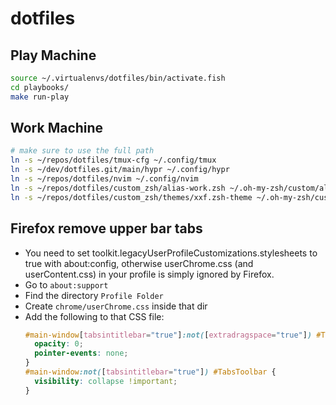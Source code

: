 # dotfiles

## Play Machine
```bash
source ~/.virtualenvs/dotfiles/bin/activate.fish
cd playbooks/
make run-play
```

## Work Machine
```bash
# make sure to use the full path
ln -s ~/repos/dotfiles/tmux-cfg ~/.config/tmux
ln -s ~/dev/dotfiles.git/main/hypr ~/.config/hypr
ln -s ~/repos/dotfiles/nvim ~/.config/nvim
ln -s ~/repos/dotfiles/custom_zsh/alias-work.zsh ~/.oh-my-zsh/custom/alias.zsh
ln -s ~/repos/dotfiles/custom_zsh/themes/xxf.zsh-theme ~/.oh-my-zsh/custom/themes/xxf.zsh-theme
```

## Firefox remove upper bar tabs
- You need to set toolkit.legacyUserProfileCustomizations.stylesheets to true with about:config, otherwise userChrome.css (and userContent.css) in your profile is simply ignored by Firefox.
- Go to `about:support`
- Find the directory `Profile Folder`
- Create `chrome/userChrome.css` inside that dir
- Add the following to that CSS file:
  ```css
  #main-window[tabsintitlebar="true"]:not([extradragspace="true"]) #TabsToolbar > .toolbar-items {
    opacity: 0;
    pointer-events: none;
  }
  #main-window:not([tabsintitlebar="true"]) #TabsToolbar {
    visibility: collapse !important;
  }
  ```
